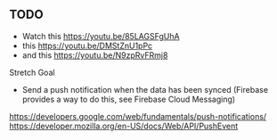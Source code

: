 ## TODO
* Watch this https://youtu.be/85LAGSFgUhA
* this https://youtu.be/DMStZnU1pPc
* and this https://youtu.be/N9zpRvFRmj8

Stretch Goal
- Send a push notification when the data has been synced (Firebase provides a way to do this, see Firebase Cloud Messaging)

https://developers.google.com/web/fundamentals/push-notifications/
https://developer.mozilla.org/en-US/docs/Web/API/PushEvent